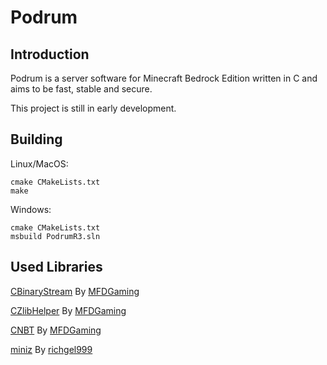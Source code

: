 # Podrum

## Introduction
Podrum is a server software for Minecraft Bedrock Edition written in C and aims to be fast, stable and secure.

This project is still in early development.

## Building
Linux/MacOS:
```
cmake CMakeLists.txt
make
```

Windows:
```
cmake CMakeLists.txt
msbuild PodrumR3.sln
```

## Used Libraries
[CBinaryStream](https://github.com/MFDGaming/CBinaryStream) By [MFDGaming](https://github.com/MFDGaming)

[CZlibHelper](https://github.com/MFDGaming/CZlibHelper) By [MFDGaming](https://github.com/MFDGaming)

[CNBT](https://github.com/MFDGaming/CNBT) By [MFDGaming](https://github.com/MFDGaming)

[miniz](https://github.com/richgel999/miniz) By [richgel999](https://github.com/richgel999)
